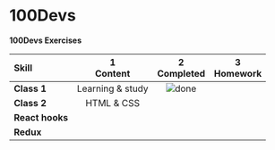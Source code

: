 # 100Devs
**100Devs Exercises**

[done]: https://user-images.githubusercontent.com/29199184/32275438-8385f5c0-bf0b-11e7-9406-42265f71e2bd.png "Done"

|               Skill              | 1<br>Content      | 2<br>Completed         | 3<br>Homework    |
|:-------------------------------- |:-----------------:|:----------------------:|:----------------:|
|**Class 1**                       | Learning & study  | ![done][done]          |                  |
|**Class 2**                       | HTML & CSS        |                        |                  |
|**React hooks**                   |                   |                        |                  |
|**Redux**                         |                   |                        |                  |

